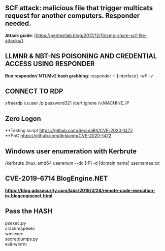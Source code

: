 ## SCF attack: malicious file that trigger multicats request for another computers. Responder needed.
**Attack guide**: [https://pentestlab.blog/2017/12/13/smb-share-scf-file-attacks/].
## LLMNR & NBT-NS POISONING AND CREDENTIAL ACCESS USING RESPONDER
**Run responder/ NTLMv2 hash grabbing**: responder -I [interface] -wF -v
## CONNECT TO RDP
xfreerdp /u:user /p:password321 /cert:ignore /v:MACHINE_IP
## Zero Logon    
**Testing script https://github.com/SecuraBV/CVE-2020-1472    
**PoC https://github.com/dirkjanm/CVE-2020-1472    
## Windows user enumeration with Kerbrute    
/kerbrute_linux_amd64 userenum --dc [IP] -d [domain name] usernames.txt    
## CVE-2019-6714 BlogEngine.NET    
**https://blog.gdssecurity.com/labs/2019/3/28/remote-code-execution-in-blogenginenet.html**    
## Pass the HASH
psexec.py    
crackmapexec    
wmiexec    
secretdumps.py    
evil-winrm    



